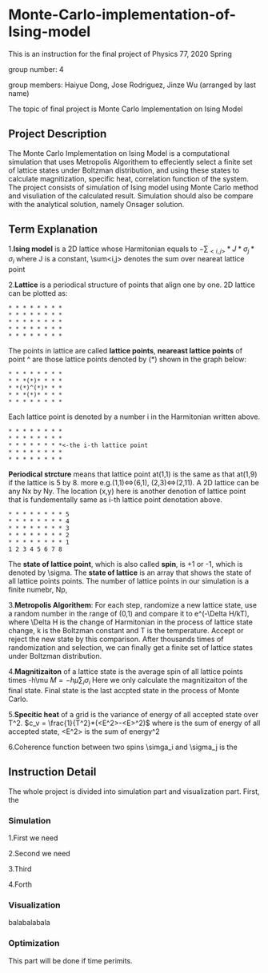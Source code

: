 # Monte-Carlo-implementation-of-Ising-model

This is an instruction for the final project of Physics 77, 2020 Spring

group number: 4

group members: Haiyue Dong, Jose Rodriguez, Jinze Wu (arranged by last name)

The topic of final project is Monte Carlo Implementation on Ising Model

## Project Description

The Monte Carlo Implementation on Ising Model is a computational simulation that uses Metropolis 
Algorithem to effeciently select a finite set of lattice states under Boltzman distribution, and 
using these states to calculate magnitization, specific heat, correlation function of the system.
The project consists of simulation of Ising model using Monte Carlo method and visuliation of the
calculated result. Simulation should also be compare with the analytical solution, namely Onsager
solution.

## Term Explanation

1.**Ising model** is a 2D lattice whose Harmitonian equals to $-\sum_{<i,j>}*J*\sigma_j*\sigma_i$
  where J is a constant, \sum<i,j> denotes the sum over neareat lattice point
  
2.**Lattice** is a periodical structure of points that align one by one. 2D lattice can be plotted as:

    * * * * * * * *   
    * * * * * * * * 
    * * * * * * * *
    * * * * * * * *
    * * * * * * * *
    
  The points in lattice are called **lattice points**, **neareast lattice points** of point ^ are those 
  lattice points denoted by (*) shown in the graph below:
  
    * * * * * * * * 
    * * *(*)* * * *
    * *(*)^(*)* * *
    * * *(*)* * * *
    * * * * * * * *
    
  Each lattice point is denoted by a number i in the Harmitonian written above.
  
    * * * * * * * * 
    * * * * * * * *
    * * * * * * * *<-the i-th lattice point
    * * * * * * * *
    * * * * * * * *
    
  **Periodical strcture** means that lattice point at(1,1) is the same as that at(1,9) if the lattice 
  is 5 by 8. more e.g.(1,1)<=>(6,1), (2,3)<=>(2,11). A 2D lattice can be any Nx by Ny.
  The location (x,y) here is another denotion of lattice point that is fundementally same as i-th 
  lattice point denotation above.
  
    * * * * * * * * 5 
    * * * * * * * * 4
    * * * * * * * * 3
    * * * * * * * * 2
    * * * * * * * * 1
    1 2 3 4 5 6 7 8 
    
   The **state of lattice point**, which is also called **spin**, is +1 or -1, which is denoted by \sigma.
   The **state of lattice** is an array that shows the state of all lattice points points.
   The number of lattice points in our simulation is a finite numebr, Np, 
   
3.**Metropolis Algorithem**: For each step, randomize a new lattice state, use a random number in the 
                         range of (0,1) and compare it to e^(-\Delta H/kT), where \Delta H is the 
                         change of Harmitonian in the process of lattice state change, k is the 
                         Boltzman constant and T is the temperature. Accept or reject the new state 
                         by this comparison. After thousands times of randomization and selection, 
                         we can finally get a finite set of lattice states under Boltzman distribution.

4.**Magnitizaiton** of a lattice state is the average spin of all lattice points times -h\mu
  $M = -h\mu \sum_i \sigma_i$
  Here we only calculate the magnitizaiton of the final state.
  Final state is the last accpted state in the process of Monte Carlo.
  
5.**Specitic heat** of a grid is the variance of energy of all accepted state over T^2.
  $c_v = \frac{1}{T^2}*(<E^2>-<E>^2)$
  where <E> is the sum of energy of all accepted state, <E^2> is the sum of energy^2

6.Coherence function between two spins \simga_i and \sigma_j is the 

## Instruction Detail

The whole project is divided into simulation part and visualization part. First, the 


### Simulation

1.First we need

2.Second we need

3.Third

4.Forth

### Visualization

balabalabala

### Optimization

This part will be done if time perimits.
